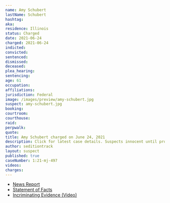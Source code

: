 ```yaml
---
name: Amy Schubert
lastName: Schubert
hashtag:
aka:
residence: Illinois
status: Charged
date: 2021-06-24
charged: 2021-06-24
indicted:
convicted:
sentenced:
dismissed:
deceased:
plea_hearing:
sentencing:
age: 61
occupation:
affiliations:
jurisdiction: Federal
image: /images/preview/amy-schubert.jpg
suspect: amy-schubert.jpg
booking:
courtroom:
courthouse:
raid:
perpwalk:
quote:
title: Amy Schubert charged on June 24, 2021
description: Click for latest case details. Suspects innocent until proven guilty.
author: seditiontrack
layout: suspect
published: true
caseNumber: 1:21-mj-497
videos:
charges:
---
```

- [News Report](https://chicago.suntimes.com/crime/2021/7/26/22594897/crest-hill-couple-latest-illinoisans-charged-breach-u-s-capitol)
- [Statement of Facts](https://www.justice.gov/usao-dc/case-multi-defendant/file/1417721/download)
- [Incriminating Evidence (Video)](https://youtu.be/PfiS8MsfSF4?t=1105)

